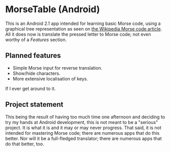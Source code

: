 # MorseTable (Android)

This is an Android 2.1 app intended for learning basic Morse code, using a graphical tree representation as seen on [the Wikipedia Morse code article][wiki]. All it does now is translate the pressed letter to Morse code; not even worthy of a *Features* section.

## Planned features
* Simple Morse input for reverse translation.
* Show/hide characters.
* More extensive localisation of keys.

If I ever get around to it.

## Project statement

This being the result of having too much time one afternoon and deciding to try my hands at Android development, this is not meant to be a "serious" project. It is what it is and it may or may never progress. That said, it is not intended for mastering Morse code; there are numerous apps that do this
better. Nor will it be a full-fledged translator; there are numerous apps that do that better, too.

[wiki]: http://en.wikipedia.org/wiki/Morse_code#Alternative_display_of_more_common_characters_in_International_Morse_code
